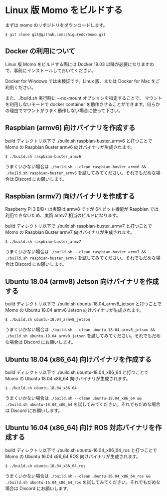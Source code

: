 # Linux 版 Momo をビルドする

まずは momo のリポジトリをダウンロードします。

```shell
$ git clone git@github.com:shiguredo/momo.git
```

## Docker の利用について

Linux 版 Momo をビルドする際には Docker 19.03 以降が必要になりますので、事前にインストールしておいてください。

Docker for Windows では未検証です。Linux 版、または Docker for Mac をご利用ください。

また、./build.sh 実行時に --no-mount オプションを指定することで、
マウントを利用しないモードで docker container を動作させることができます。何らかの理由でマウントがうまく動作しない場合に使って下さい。

## Raspbian (armv6) 向けバイナリを作成する

build ディレクトリ以下で ./build.sh raspbian-buster_armv6 と打つことで Momo の Raspbian Buster armv6 向けバイナリが生成されます。

```shell
$ ./build.sh raspbian-buster_armv6
```

うまくいかない場合は `./build.sh --clean raspbian-buster_armv6 && ./build.sh raspbian-buster_armv6` を試してみてください。それでもだめな場合は Discord にお願いします。

## Raspbian (armv7) 向けバイナリを作成する

Raspberry Pi 3 B/B+ は実際は armv8 ですが 64 ビット機能が Raspbian では利用できないため、実質 armv7 相当のビルドになります。

build ディレクトリ以下で ./build.sh raspbian-buster_armv7 と打つことで Momo の Raspbian Buster armv7 向けバイナリが生成されます。

```shell
$ ./build.sh raspbian-buster_armv7
```

うまくいかない場合は `./build.sh --clean raspbian-buster_armv7 && ./build.sh raspbian-buster_armv7` を試してみてください。それでもだめな場合は Discord にお願いします。

## Ubuntu 18.04 (armv8) Jetson 向けバイナリを作成する

build ディレクトリ以下で ./build.sh ubuntu-18.04_armv8_jetson と打つことで Momo の Ubuntu 18.04 armv8 Jetson 向けバイナリが生成されます。

```shell
$ ./build.sh ubuntu-18.04_armv8_jetson
```

うまくいかない場合は `./build.sh --clean ubuntu-18.04_armv8_jetson && ./build.sh ubuntu-18.04_armv8_jetson` を試してみてください。それでもだめな場合は Discord にお願いします。

## Ubuntu 18.04 (x86_64) 向けバイナリを作成する

build ディレクトリ以下で ./build.sh ubuntu-18.04_x86_64 と打つことで Momo の Ubuntu 18.04 x86_64 向けバイナリが生成されます。

```shell
$ ./build.sh ubuntu-18.04_x86_64
```

うまくいかない場合は `./build.sh --clean ubuntu-18.04_x86_64 && ./build.sh ubuntu-18.04_x86_64` を試してみてください。それでもだめな場合は Discord にお願いします。


## Ubuntu 16.04 (x86_64) 向け ROS 対応バイナリを作成する

build ディレクトリ以下で ./build.sh ubuntu-16.04_x86_64_ros と打つことで Momo の Ubuntu 16.04 x86_64 ROS 向けバイナリが生成されます。

```shell
$ ./build.sh ubuntu-16.04_x86_64_ros
```

うまくいかない場合は `./build.sh --clean ubuntu-16.04_x86_64_ros && ./build.sh ubuntu-16.04_x86_64_ros` を試してみてください。それでもだめな場合は Discord にお願いします。
